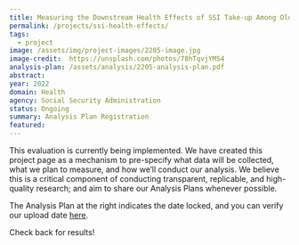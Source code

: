 ```yaml
---
title: Measuring the Downstream Health Effects of SSI Take-up Among Older Adults
permalink: /projects/ssi-health-effects/
tags: 
  - project
image: /assets/img/project-images/2205-image.jpg
image-credit:  https://unsplash.com/photos/78hTqvjYMS4
analysis-plan: /assets/analysis/2205-analysis-plan.pdf
abstract: 
year: 2022  
domain: Health
agency: Social Security Administration
status: Ongoing
summary: Analysis Plan Registration
featured: 
---
```

This evaluation is currently being implemented. We have created this project page as a mechanism to pre-specify what data will be collected, what we plan to measure, and how we’ll conduct our analysis. We believe this is a critical component of conducting transparent, replicable, and high-quality research; and aim to share our Analysis Plans whenever possible.

The Analysis Plan at the right indicates the date locked, and you can verify our upload date <a href="https://github.com/gsa-oes/office-of-evaluation-sciences/commits/master/assets/analysis/2205-analysis-plan.pdf">here</a>. 

Check back for results!
